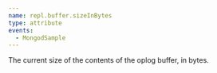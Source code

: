 ```yaml
---
name: repl.buffer.sizeInBytes
type: attribute
events:
  - MongodSample
---
```


The current size of the contents of the oplog buffer, in bytes.